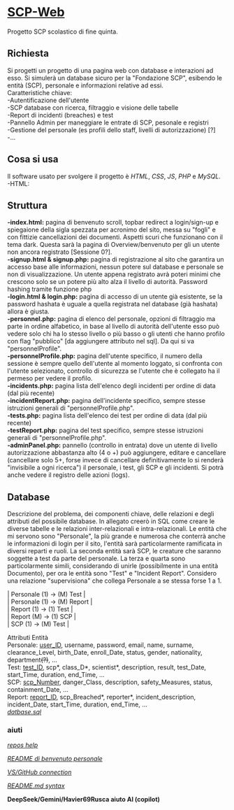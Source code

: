 # [SCP-Web](https://github.com/DecreasingDenis/SCP-Web)

Progetto SCP scolastico di fine quinta.

## Richiesta

Si progetti un progetto di una pagina web con database e interazioni ad esso. Si simulerà un database sicuro per la "Fondazione SCP", esibendo le entità (SCP), personale e informazioni relative ad essi.<br>
Caratteristiche chiave:<br>
-Autentificazione dell'utente<br>
-SCP database con ricerca, filtraggio e visione delle tabelle<br>
-Report di incidenti (breaches) e test<br>
-Pannello Admin per maneggiare le entrate di SCP, pesonale e registri<br>
-Gestione del personale (es profili dello staff, livelli di autorizzazione) [?]<br>
-...

## Cosa si usa

Il software usato per svolgere il progetto è _HTML_, _CSS_, _JS_, _PHP_ e _MySQL_.<br>
-HTML: 

## Struttura

**-index.html:** pagina di benvenuto scroll, topbar redirect a login/sign-up e spiegaione della sigla spezzata per acronimo del sito, messa su "fogli" e con fittizie cancellazioni dei documenti. Aspetti scuri che funzionano con il tema dark. Questa sarà la pagina di Overview/benvenuto per gli un utente non ancora registrato [Sessione 0?].<br>
**-signup.html & signup.php:** pagina di registrazione al sito che garantira un accesso base alle informazioni, nessun potere sul database e personale se non di visualizzazione. Un utente appena registrato avrà poteri minimi che crescono solo se un potere più alto alza il livello di autorità. Password hashing tramite funzione php<br>
**-login.html & login.php:** pagina di accesso di un utente già esistente, se la password hashata è uguale a quella registrata nel database (già hashata) allora è giusta.<br>
**-personnel.php:** pagina di elenco del personale, opzioni di filtraggio ma parte in ordine alfabetico, in base al livello di autorità dell'utente esso può vedere solo chi ha lo stesso livello o più basso o gli utenti che hanno profilo con flag "pubblico" [da aggiungere attributo nel sql]. Da qui si va "personnelProfile".<br>
**-personnelProfile.php:** pagina dell'utente specifico, il numero della sessione è sempre quello dell'utente al momento loggato, si confronta con l'utente selezionato, controllo di sicurezza se l'utente che è collegato ha il permeso per vedere il profilo.<br>
**-incidents.php:** pagina lista dell'elenco degli incidenti per ordine di data (dal più recente)<br>
**-incidentReport.php:** pagina dell'incidente specifico, sempre stesse istruzioni generali di "personnelProfile.php".<br>
**-tests.php:** pagina lista dell'elenco dei test per ordine di data (dal più recente)<br>
**-testReport.php:** pagina del test specifico, sempre stesse istruzioni generali di "personnelProfile.php".<br>
**-adminPanel.php:** pannello (controllo in entrata) dove un utente di livello autorizzazione abbastanza alto (4 o +) può aggiungere, editare e cancellare (cancellare solo 5+, forse invece di cancellare definitivamente lo si renderà "invisibile a ogni ricerca") il personale, i test, gli SCP e gli incidenti. Si potrà anche vedere il registro delle azioni (logs).

## Database

Descrizione del problema, dei componenti chiave, delle relazioni e degli attributi del possibile database. In allegato creerò in SQL come creare le diverse tabelle e le relazioni inter-relazionali e intra-relazionali.
Le entità che mi servono sono "Personale", la più grande e numerosa che conterrà anche le informazioni di login per il sito, l'entità sarà particolarmente ramificata in diversi reparti e ruoli. La seconda entità sarà SCP, le creature che saranno soggette a test da parte del personale. La terza e quarta sono particolarmente simili, considerando di unirle (possibilmente in una entità Documento), per ora le entità sono "Test" e "Incident Report". 
Considero una relazione "supervisiona" che collega Personale a se stessa forse 1 a 1.

| Personale (1) → (M) Test   |<br>
| Personale (1) → (M) Report |<br>
| Report (1) → (1) Test      |<br>
| Report (M) → (1) SCP       |<br>
| SCP (1) → (M) Test         |


Attributi Entità<br>
Personale: <ins>user_ID</ins>, username, password, email, name, surname, clearance_Level, birth_Date, enroll_Date, status, gender, nationality, department~~(?)~~, ...<br>
Test: <ins>test_ID</ins>, scp*, class_D*, scientist*, description, result, test_Date, start_Time, duration, end_Time, ...<br>
SCP: <ins>scp_Number</ins>, danger_Class, description, safety_Measures, status, containment_Date, ...<br>
Report: <ins>report_ID</ins>, scp_Breached*, reporter*, incident_description, incident_Date, start_Time, duration, end_Time, ...<br>
[*datbase.sql*](https://github.com/DecreasingDenis/SCP-Web/blob/main/scpDatabase.sql)

### aiuti

[*repos help*](https://docs.github.com/en/repositories/creating-and-managing-repositories/about-repositories)

[*README di benvenuto personale*](https://github.com/DecreasingDenis/SCP-Web/edit/main/README.md)

[*VS/GitHub connection*](https://code.visualstudio.com/docs/sourcecontrol/github)

[*README.md syntax*](https://docs.github.com/en/get-started/writing-on-github/getting-started-with-writing-and-formatting-on-github/basic-writing-and-formatting-syntax)

__DeepSeek/Gemini/Havier69Rusca aiuto AI (copilot)__
